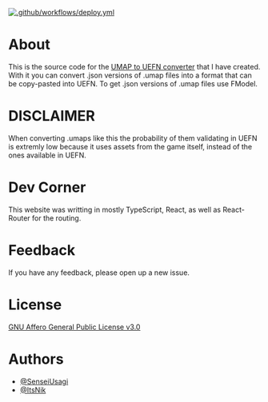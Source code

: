 [![.github/workflows/deploy.yml](https://github.com/SenseiUsagi/umap-to-uefn-converter/actions/workflows/deploy.yml/badge.svg?branch=main)](https://github.com/SenseiUsagi/umap-to-uefn-converter/actions/workflows/deploy.yml)

# About

This is the source code for the [UMAP to UEFN converter](https://senseiusagi.github.io/umap-to-uefn-converter/) that I have created. With it you can convert .json versions of .umap files into a format that can be copy-pasted into UEFN. To get .json versions of .umap files use FModel.

# DISCLAIMER

When converting .umaps like this the probability of them validating in UEFN is extremly low because it uses assets from the game itself, instead of the ones available in UEFN.

# Dev Corner

This website was writting in mostly TypeScript, React, as well as React-Router for the routing.

# Feedback

If you have any feedback, please open up a new issue.


# License

[GNU Affero General Public License v3.0](https://github.com/SenseiUsagi/umap-to-uefn-converter/blob/main/LICENSE)

# Authors

- [@SenseiUsagi](https://github.com/SenseiUsagi)
- [@ItsNik](https://github.com/Its4Nik)

